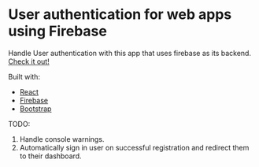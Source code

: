 # User authentication for web apps using Firebase

Handle User authentication with this app that uses firebase as its backend. [Check it out!](simple-firebase-auth.netlify.app/)

Built with:

- [React](https://reactjs.org)
- [Firebase](https://firebase.google.com/)
- [Bootstrap](https://react-bootstrap.github.io/)

TODO:

1. Handle console warnings.
2. Automatically sign in user on successful registration and redirect them to their dashboard.
